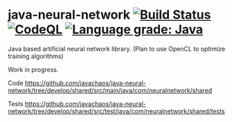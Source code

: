 java-neural-network [![Build Status](https://travis-ci.org/javachaos/java-neural-network.svg?branch=develop)](https://travis-ci.org/javachaos/java-neural-network) [![CodeQL](https://github.com/javachaos/java-neural-network/actions/workflows/codeql-analysis.yml/badge.svg)](https://github.com/javachaos/java-neural-network/actions/workflows/codeql-analysis.yml) [![Language grade: Java](https://img.shields.io/lgtm/grade/java/g/javachaos/java-neural-network.svg?logo=lgtm&logoWidth=18)](https://lgtm.com/projects/g/javachaos/java-neural-network/context:java)
===================

Java based artificial neural network library. (Plan to use OpenCL to optimize training algorithms)

Work in progress.

Code
https://github.com/javachaos/java-neural-network/tree/develop/shared/src/main/java/com/neuralnetwork/shared

Tests
https://github.com/javachaos/java-neural-network/tree/develop/shared/src/test/java/com/neuralnetwork/shared/tests
